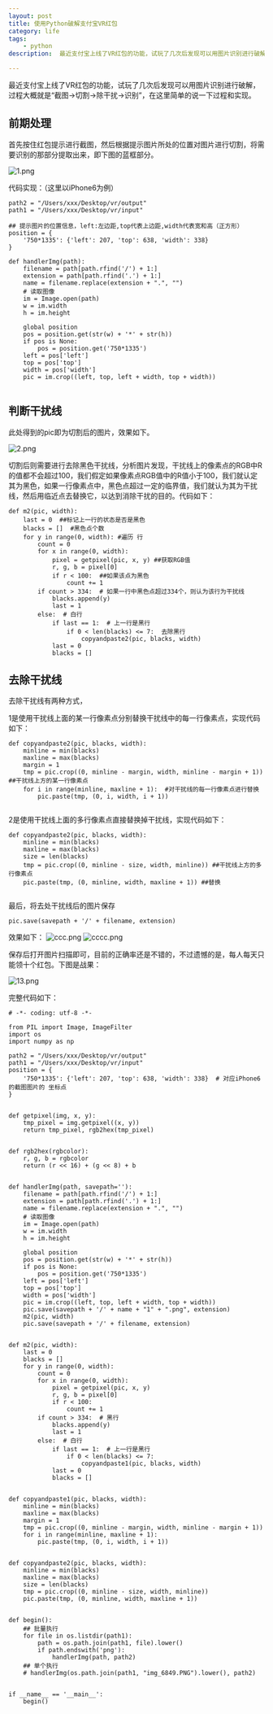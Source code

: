 ```yaml
---
layout: post
title: 使用Python破解支付宝VR红包
category: life
tags:
    - python
description:  最近支付宝上线了VR红包的功能，试玩了几次后发现可以用图片识别进行破解，过程大概就是“截图->切割->除干扰->识别”，在这里简单的说一下过程和实现。

---
```


最近支付宝上线了VR红包的功能，试玩了几次后发现可以用图片识别进行破解，过程大概就是“截图->切割->除干扰->识别”，在这里简单的说一下过程和实现。

## 前期处理
首先按住红包提示进行截图，然后根据提示图片所处的位置对图片进行切割，将需要识别的那部分提取出来，即下图的蓝框部分。

![1.png](http://7xomt5.com1.z0.glb.clouddn.com/10.PNG)

代码实现：（这里以iPhone6为例）

```
path2 = "/Users/xxx/Desktop/vr/output"
path1 = "/Users/xxx/Desktop/vr/input"

## 提示图片的位置信息，left:左边距,top代表上边距,width代表宽和高（正方形）
position = {
    '750*1335': {'left': 207, 'top': 638, 'width': 338}
}

def handlerImg(path):
    filename = path[path.rfind('/') + 1:]
    extension = path[path.rfind('.') + 1:]
    name = filename.replace(extension + ".", "")
    # 读取图像
    im = Image.open(path)
    w = im.width
    h = im.height

    global position
    pos = position.get(str(w) + '*' + str(h))
    if pos is None:
        pos = position.get('750*1335')
    left = pos['left']
    top = pos['top']
    width = pos['width']
    pic = im.crop((left, top, left + width, top + width))
    
```

## 判断干扰线

此处得到的pic即为切割后的图片，效果如下。

![2.png](http://7xomt5.com1.z0.glb.clouddn.com/12.png)

切割后则需要进行去除黑色干扰线，分析图片发现，干扰线上的像素点的RGB中R的值都不会超过100，我们假定如果像素点RGB值中的R值小于100，我们就认定其为黑色，如果一行像素点中，黑色点超过一定的临界值，我们就认为其为干扰线，然后用临近点去替换它，以达到消除干扰的目的。代码如下：

```
def m2(pic, width):
    last = 0  ##标记上一行的状态是否是黑色
    blacks = []  #黑色点个数
    for y in range(0, width): #遍历 行
        count = 0
        for x in range(0, width):
            pixel = getpixel(pic, x, y) ##获取RGB值
            r, g, b = pixel[0]
            if r < 100:  ##如果该点为黑色
                count += 1
        if count > 334:  # 如果一行中黑色点超过334个，则认为该行为干扰线
            blacks.append(y)
            last = 1
        else:  # 白行
            if last == 1:  # 上一行是黑行
                if 0 < len(blacks) <= 7:  去除黑行
                    copyandpaste2(pic, blacks, width)
            last = 0
            blacks = []
```

## 去除干扰线

去除干扰线有两种方式，

1是使用干扰线上面的某一行像素点分别替换干扰线中的每一行像素点，实现代码如下：

```
def copyandpaste2(pic, blacks, width):
    minline = min(blacks)
    maxline = max(blacks)
    margin = 1
    tmp = pic.crop((0, minline - margin, width, minline - margin + 1))  ##干扰线上方的某一行像素点
    for i in range(minline, maxline + 1):  #对干扰线的每一行像素点进行替换
        pic.paste(tmp, (0, i, width, i + 1))
        
```

2是使用干扰线上面的多行像素点直接替换掉干扰线，实现代码如下：

```
def copyandpaste2(pic, blacks, width):
    minline = min(blacks)
    maxline = max(blacks)
    size = len(blacks)
    tmp = pic.crop((0, minline - size, width, minline)) ##干扰线上方的多行像素点
    pic.paste(tmp, (0, minline, width, maxline + 1)) ##替换
    
```

最后，将去处干扰线后的图片保存

```
pic.save(savepath + '/' + filename, extension)
```
效果如下：
![ccc.png](http://7xomt5.com1.z0.glb.clouddn.com/ccc.png)
![cccc.png](http://7xomt5.com1.z0.glb.clouddn.com/cccc.png)

保存后打开图片扫描即可，目前的正确率还是不错的，不过遗憾的是，每人每天只能领十个红包。下图是战果：

![13.png](http://7xomt5.com1.z0.glb.clouddn.com/13.jpeg)

完整代码如下：

```
# -*- coding: utf-8 -*-

from PIL import Image, ImageFilter
import os
import numpy as np

path2 = "/Users/xxx/Desktop/vr/output"
path1 = "/Users/xxx/Desktop/vr/input"
position = {
    '750*1335': {'left': 207, 'top': 638, 'width': 338}  # 对应iPhone6的截图图片的 坐标点
}


def getpixel(img, x, y):
    tmp_pixel = img.getpixel((x, y))
    return tmp_pixel, rgb2hex(tmp_pixel)


def rgb2hex(rgbcolor):
    r, g, b = rgbcolor
    return (r << 16) + (g << 8) + b


def handlerImg(path, savepath=''):
    filename = path[path.rfind('/') + 1:]
    extension = path[path.rfind('.') + 1:]
    name = filename.replace(extension + ".", "")
    # 读取图像
    im = Image.open(path)
    w = im.width
    h = im.height

    global position
    pos = position.get(str(w) + '*' + str(h))
    if pos is None:
        pos = position.get('750*1335')
    left = pos['left']
    top = pos['top']
    width = pos['width']
    pic = im.crop((left, top, left + width, top + width))
    pic.save(savepath + '/' + name + "1" + ".png", extension)
    m2(pic, width)
    pic.save(savepath + '/' + filename, extension)


def m2(pic, width):
    last = 0
    blacks = []
    for y in range(0, width):
        count = 0
        for x in range(0, width):
            pixel = getpixel(pic, x, y)
            r, g, b = pixel[0]
            if r < 100:
                count += 1
        if count > 334:  # 黑行
            blacks.append(y)
            last = 1
        else:  # 白行
            if last == 1:  # 上一行是黑行
                if 0 < len(blacks) <= 7:
                    copyandpaste1(pic, blacks, width)
            last = 0
            blacks = []


def copyandpaste1(pic, blacks, width):
    minline = min(blacks)
    maxline = max(blacks)
    margin = 1
    tmp = pic.crop((0, minline - margin, width, minline - margin + 1))
    for i in range(minline, maxline + 1):
        pic.paste(tmp, (0, i, width, i + 1))


def copyandpaste2(pic, blacks, width):
    minline = min(blacks)
    maxline = max(blacks)
    size = len(blacks)
    tmp = pic.crop((0, minline - size, width, minline))
    pic.paste(tmp, (0, minline, width, maxline + 1))


def begin():
    ## 批量执行
    for file in os.listdir(path1):
        path = os.path.join(path1, file).lower()
        if path.endswith('png'):
            handlerImg(path, path2)
    ## 单个执行
    # handlerImg(os.path.join(path1, "img_6849.PNG").lower(), path2)


if __name__ == '__main__':
    begin()

```




